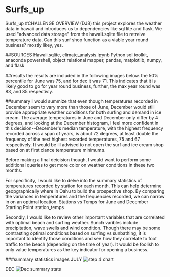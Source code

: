 # Surfs_up
Surfs_up
#CHALLENGE OVERVIEW (DJB)
this project explores the weather data in hawaii and introduces us to dependencies like sql lite and flask. We used "advanced data storage" from the hawaii.sqlite file to retreive temperature data. Can this surf shop function as a viable year round business? mostly likey, yes. 

##SOURCES
Hawaii.sqlite, climate_analysis.ipynb
Python sql toolkit, anaconda powershell, object relational mapper, pandas, matplotlib, numpy, and flask 

##results
the results are included in the following images below. the 50% percentile for June was 75, and for dec it was 71. This indicates that it is likely good to go for year round business, further, the max year round was 83, and 85 respectivly. 

##summary
I would summize that even though temperatures recorded in December seem to vary more than those of June, December would still provide appropriate weather conditions for both surfing and demand in ice cream. The average temperatures in June and December only differ by 4 degrees, and looking at the December histogram, I feel more confident in this decision--December's median temperature, with the highest frequency recorded across a span of years, is about 72 degrees, at least double the frequency of the next highest recorded temperatures, 75 and 67 respectively. It would be ill advised to not open the surf and ice cream shop based on at first clance temperature minimums.

Before making a final deicision though, I would want to perform some additional queries to get more color on weather conditions in these two months.

For specificity, I would like to delve into the summary statistics of temperatures recorded by station for each month. This can help determine geopgraphically where in Oahu to build the prospective shop. By comparing the variances in temperatures and the frequencies recorded, we can narrow in on an optimal location.
Stations vs Temps for June and December Starting Point
station_temps

Secondly, I would like to review other important variables that are correlated with optimal beach and surfing weather. Sunch varibles include precipitation, wave swells and wind condition. Though there may be some contrasting optimal conditions based on surfing vs sunbathing, it is important to identify those conditions and see how they correlate to foot traffic to the beach (depending on the time of year). It would be foolish to only value temperatures as the key indicator for opening a business.

###summary statistics images
JULY 
![step 4 chart](https://user-images.githubusercontent.com/100965117/170839682-4865968b-f330-40c5-9040-5ac267a00e99.PNG)

DEC
![Dec summary stats](https://user-images.githubusercontent.com/100965117/170839684-e4cbf3fe-7f41-450e-a855-224379416056.PNG)

